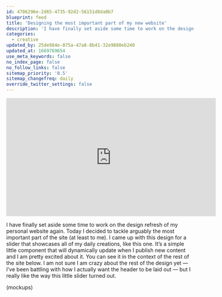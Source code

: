 ```yaml
---
id: 4706296e-2d65-4735-92d2-56151d8da0b7
blueprint: feed
title: 'Designing the most important part of my new website'
description: 'I have finally set aside some time to work on the design refresh of my personal website again.'
categories:
  - creative
updated_by: 25de984e-075a-47a8-8b41-32e9880eb240
updated_at: 1669769654
use_meta_keywords: false
no_index_page: false
no_follow_links: false
sitemap_priority: '0.5'
sitemap_changefreq: daily
override_twitter_settings: false
---
```

<iframe width="560" height="315" src="https://www.youtube.com/embed/u-M8jIUfZ6E" title="YouTube video player" frameborder="0" allow="accelerometer; autoplay; clipboard-write; encrypted-media; gyroscope; picture-in-picture" allowfullscreen></iframe>

I have finally set aside some time to work on the design refresh of my personal website again. Today I decided to tackle arguably the most important part of the site (at least to me). I came up with this design for a slider that showcases all of my daily creations, like this one. It’s a simple little component that will dynamically update when I publish new content and I am pretty excited about it. You can see it in the context of the rest of the site below. I am not sure I am crazy about the rest of the design yet — I’ve been battling with how I actually want the header to be laid out — but I really like the way this little slider turned out.

(mockups)